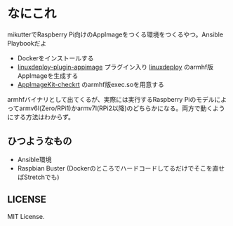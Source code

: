 # なにこれ

mikutterでRaspberry Pi向けのAppImageをつくる環境をつくるやつ。Ansible Playbookだよ

* Dockerをインストールする
* [linuxdeploy-plugin-appimage](https://github.com/linuxdeploy/linuxdeploy-plugin-appimage) プラグイン入り [linuxdeploy](https://github.com/linuxdeploy/linuxdeploy) のarmhf版AppImageを生成する
* [AppImageKit-checkrt](https://github.com/darealshinji/AppImageKit-checkrt) のarmhf版exec.soを用意する

armhfバイナリとして出てくるが、実際には実行するRaspberry Piのモデルによってarmv6l(Zero/RPi1)かarmv7l(RPi2以降)のどちらかになる。両方で動くようにする方法はわからず。

## ひつようなもの

* Ansible環境
* Raspbian Buster (Dockerのところでハードコードしてるだけでそこを直せばStretchでも)

## LICENSE

MIT License.


